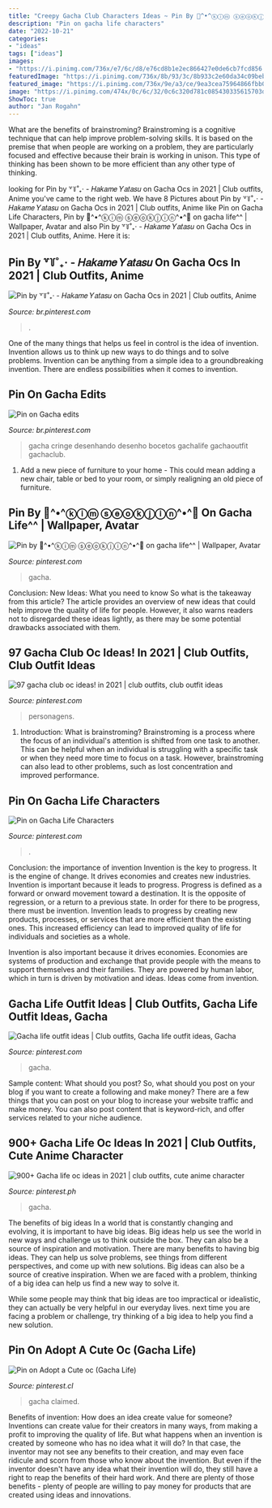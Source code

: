 ```yaml
---
title: "Creepy Gacha Club Characters Ideas ~ Pin By 💜^•^ⓚⓘⓜ ⓢⓔⓞⓚⓙⓘⓝ^•^💜 On Gacha Life^^"
description: "Pin on gacha life characters"
date: "2022-10-21"
categories:
- "ideas"
tags: ["ideas"]
images:
- "https://i.pinimg.com/736x/e7/6c/d8/e76cd8b1e2ec866427e0de6cb7fcd856.jpg"
featuredImage: "https://i.pinimg.com/736x/8b/93/3c/8b933c2e60da34c09bebe662aaa54a4a.jpg"
featured_image: "https://i.pinimg.com/736x/9e/a3/ce/9ea3cea75964866fbb089ad321d9b60b.jpg"
image: "https://i.pinimg.com/474x/0c/6c/32/0c6c320d781c085430335615703dbd19.jpg"
ShowToc: true
author: "Jan Rogahn"
---
```



What are the benefits of brainstroming?
Brainstroming is a cognitive technique that can help improve problem-solving skills. It is based on the premise that when people are working on a problem, they are particularly focused and effective because their brain is working in unison. This type of thinking has been shown to be more efficient than any other type of thinking.

	

		
looking for Pin by ꒷꒦˚₊· - 𝐻𝑎𝑘𝑎𝑚𝑒 𝑌𝑎𝑡𝑎𝑠𝑢 on Gacha Ocs in 2021 | Club outfits, Anime you've came to the right web. We have 8 Pictures about Pin by ꒷꒦˚₊· - 𝐻𝑎𝑘𝑎𝑚𝑒 𝑌𝑎𝑡𝑎𝑠𝑢 on Gacha Ocs in 2021 | Club outfits, Anime like Pin on Gacha Life Characters, Pin by 💜^•^ⓚⓘⓜ ⓢⓔⓞⓚⓙⓘⓝ^•^💜 on gacha life^^ | Wallpaper, Avatar and also Pin by ꒷꒦˚₊· - 𝐻𝑎𝑘𝑎𝑚𝑒 𝑌𝑎𝑡𝑎𝑠𝑢 on Gacha Ocs in 2021 | Club outfits, Anime. Here it is:
		
    
## Pin By ꒷꒦˚₊· - 𝐻𝑎𝑘𝑎𝑚𝑒 𝑌𝑎𝑡𝑎𝑠𝑢 On Gacha Ocs In 2021 | Club Outfits, Anime

<img loading=lazy src="https://i.pinimg.com/736x/8b/93/3c/8b933c2e60da34c09bebe662aaa54a4a.jpg" onerror="this.onerror=null;this.src='https://tse1.mm.bing.net/th?id=OIP.XjJZF3NLP5VBFlOno2h1mgHaKH&amp;pid=15.1';" alt="Pin by ꒷꒦˚₊· - 𝐻𝑎𝑘𝑎𝑚𝑒 𝑌𝑎𝑡𝑎𝑠𝑢 on Gacha Ocs in 2021 | Club outfits, Anime">

_Source: br.pinterest.com_

>. 

	

One of the many things that helps us feel in control is the idea of invention. Invention allows us to think up new ways to do things and to solve problems. Invention can be anything from a simple idea to a groundbreaking invention. There are endless possibilities when it comes to invention. 

    
## Pin On Gacha Edits

<img loading=lazy src="https://i.pinimg.com/736x/77/1f/c3/771fc34187b18e0be9c22eacf0c79c14.jpg" onerror="this.onerror=null;this.src='https://tse4.mm.bing.net/th?id=OIP._sMuaoo2iIK2fD2HUFhfKgHaMC&amp;pid=15.1';" alt="Pin on Gacha edits">

_Source: br.pinterest.com_

>gacha cringe desenhando desenho bocetos gachalife gachaoutfit gachaclub. 

	

1. Add a new piece of furniture to your home - This could mean adding a new chair, table or bed to your room, or simply realigning an old piece of furniture.

    
## Pin By 💜^•^ⓚⓘⓜ ⓢⓔⓞⓚⓙⓘⓝ^•^💜 On Gacha Life^^ | Wallpaper, Avatar

<img loading=lazy src="https://i.pinimg.com/736x/ae/03/08/ae03089199fa8d97b9b6815104380eb3.jpg" onerror="this.onerror=null;this.src='https://tse1.mm.bing.net/th?id=OIP.YTqjrhTiZ5x-9YnG_hVgrgHaNK&amp;pid=15.1';" alt="Pin by 💜^•^ⓚⓘⓜ ⓢⓔⓞⓚⓙⓘⓝ^•^💜 on gacha life^^ | Wallpaper, Avatar">

_Source: pinterest.com_

>gacha. 

	

Conclusion: New Ideas: What you need to know
So what is the takeaway from this article? 
The article provides an overview of new ideas that could help improve the quality of life for people. However, it also warns readers not to disregarded these ideas lightly, as there may be some potential drawbacks associated with them.

    
## 97 Gacha Club Oc Ideas! In 2021 | Club Outfits, Club Outfit Ideas

<img loading=lazy src="https://i.pinimg.com/474x/0c/6c/32/0c6c320d781c085430335615703dbd19.jpg" onerror="this.onerror=null;this.src='https://tse2.mm.bing.net/th?id=OIP.Ct7DLGj3KNlPHHlR94RejAAAAA&amp;pid=15.1';" alt="97 gacha club oc ideas! in 2021 | club outfits, club outfit ideas">

_Source: pinterest.com_

>personagens. 

	

1. Introduction: What is brainstroming?
Brainstroming is a process where the focus of an individual's attention is shifted from one task to another. This can be helpful when an individual is struggling with a specific task or when they need more time to focus on a task. However, brainstroming can also lead to other problems, such as lost concentration and improved performance.

    
## Pin On Gacha Life Characters

<img loading=lazy src="https://i.pinimg.com/736x/9e/a3/ce/9ea3cea75964866fbb089ad321d9b60b.jpg" onerror="this.onerror=null;this.src='https://tse1.mm.bing.net/th?id=OIP.0yTTx29GituD61iTl_IN_wHaJ3&amp;pid=15.1';" alt="Pin on Gacha Life Characters">

_Source: pinterest.com_

>. 

	

Conclusion: the importance of invention
Invention is the key to progress. It is the engine of change. It drives economies and creates new industries.
Invention is important because it leads to progress. Progress is defined as a forward or onward movement toward a destination. It is the opposite of regression, or a return to a previous state. In order for there to be progress, there must be invention. Invention leads to progress by creating new products, processes, or services that are more efficient than the existing ones. This increased efficiency can lead to improved quality of life for individuals and societies as a whole.

Invention is also important because it drives economies. Economies are systems of production and exchange that provide people with the means to support themselves and their families. They are powered by human labor, which in turn is driven by motivation and ideas. Ideas come from invention.

    
## Gacha Life Outfit Ideas | Club Outfits, Gacha Life Outfit Ideas, Gacha

<img loading=lazy src="https://i.pinimg.com/736x/c1/ec/80/c1ec801c9ad52569f11d6a8fa15b88a4.jpg" onerror="this.onerror=null;this.src='https://tse2.mm.bing.net/th?id=OIP.sUqyMRydndl6uySnGAC1FAHaNL&amp;pid=15.1';" alt="Gacha life outfit ideas | Club outfits, Gacha life outfit ideas, Gacha">

_Source: pinterest.com_

>gacha. 

	

Sample content: What should you post?
So, what should you post on your blog if you want to create a following and make money? 
There are a few things that you can post on your blog to increase your website traffic and make money. You can also post content that is keyword-rich, and offer services related to your niche audience.

    
## 900+ Gacha Life Oc Ideas In 2021 | Club Outfits, Cute Anime Character

<img loading=lazy src="https://i.pinimg.com/474x/50/b9/d8/50b9d8b87296a8f08af9e6fb097ddb95.jpg" onerror="this.onerror=null;this.src='https://tse1.mm.bing.net/th?id=OIP.q-ryr0gfb7DHI5DR5X9U-wAAAA&amp;pid=15.1';" alt="900+ Gacha life oc ideas in 2021 | club outfits, cute anime character">

_Source: pinterest.ph_

>gacha. 

	

The benefits of big ideas
In a world that is constantly changing and evolving, it is important to have big ideas. Big ideas help us see the world in new ways and challenge us to think outside the box. They can also be a source of inspiration and motivation.
There are many benefits to having big ideas. They can help us solve problems, see things from different perspectives, and come up with new solutions. Big ideas can also be a source of creative inspiration. When we are faced with a problem, thinking of a big idea can help us find a new way to solve it.

While some people may think that big ideas are too impractical or idealistic, they can actually be very helpful in our everyday lives. next time you are facing a problem or challenge, try thinking of a big idea to help you find a new solution.

    
## Pin On Adopt A Cute Oc (Gacha Life)

<img loading=lazy src="https://i.pinimg.com/736x/e7/6c/d8/e76cd8b1e2ec866427e0de6cb7fcd856.jpg" onerror="this.onerror=null;this.src='https://tse1.mm.bing.net/th?id=OIP.EnQW9TeVnmAzTVE9Kr9djAHaKa&amp;pid=15.1';" alt="Pin on Adopt a Cute oc (Gacha Life)">

_Source: pinterest.cl_

>gacha claimed. 

	

Benefits of invention: How does an idea create value for someone?
Inventions can create value for their creators in many ways, from making a profit to improving the quality of life. But what happens when an invention is created by someone who has no idea what it will do? In that case, the inventor may not see any benefits to their creation, and may even face ridicule and scorn from those who know about the invention. But even if the inventor doesn't have any idea what their invention will do, they still have a right to reap the benefits of their hard work. And there are plenty of those benefits - plenty of people are willing to pay money for products that are created using ideas and innovations.

